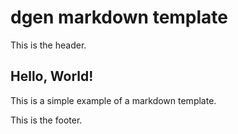 # dgen markdown template

This is the header.



## Hello, World!

This is a simple example of a markdown template.



This is the footer.